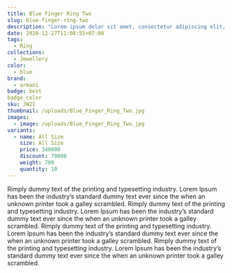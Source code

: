 ```yaml
---
title: Blue Finger Ring Two
slug: blue-finger-ring-two
description: "Lorem ipsum dolor sit amet, consectetur adipiscing elit, sed do eiusmod tempor incididunt ut labore et dolore magna aliqua. Mattis aliquam faucibus purus in massa tempor nec. Nunc non blandit massa enim nec dui nunc mattis enim. Aliquam sem et tortor consequat id porta nibh. Eget nullam non nisi est sit amet facilisis. Elit pellentesque habitant morbi tristique senectus et netus et malesuada. Porta nibh venenatis cras sed. Nunc id cursus metus aliquam eleifend."
date: 2020-12-27T11:08:55+07:00
tags:
  - Ring
collections:
  - Jewellery
color:
  - blue
brand:
  - armani
badge: best
badge_color
sku: JW21
thumbnail: /uploads/Blue_Finger_Ring_Two.jpg
images:
  - image: /uploads/Blue_Finger_Ring_Two.jpg
variants:
  - name: All Size
    size: All Size
    price: 340000
    discount: 70000
    weight: 700
    quantity: 10
---
```


Rimply dummy text of the printing and typesetting industry. Lorem Ipsum has been the industry’s standard dummy text ever since the when an unknown printer took a galley scrambled. Rimply dummy text of the printing and typesetting industry. Lorem Ipsum has been the industry’s standard dummy text ever since the when an unknown printer took a galley scrambled. Rimply dummy text of the printing and typesetting industry. Lorem Ipsum has been the industry’s standard dummy text ever since the when an unknown printer took a galley scrambled. Rimply dummy text of the printing and typesetting industry. Lorem Ipsum has been the industry’s standard dummy text ever since the when an unknown printer took a galley scrambled.
